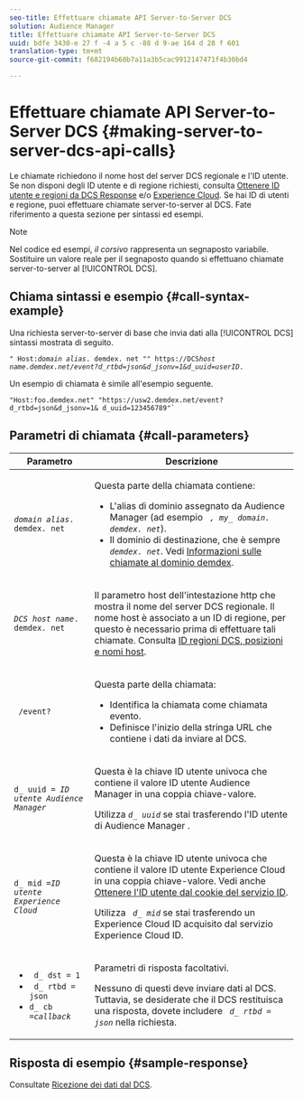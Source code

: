 ```yaml
---
seo-title: Effettuare chiamate API Server-to-Server DCS
solution: Audience Manager
title: Effettuare chiamate API Server-to-Server DCS
uuid: bdfe 3430-e 27 f -4 a 5 c -88 d 9-ae 164 d 28 f 601
translation-type: tm+mt
source-git-commit: f682194b60b7a11a3b5cac9912147471f4b30bd4

---
```



# Effettuare chiamate API Server-to-Server DCS {#making-server-to-server-dcs-api-calls}

Le chiamate richiedono il nome host del server DCS regionale e l'ID utente. Se non disponi degli ID utente e di regione richiesti, consulta [Ottenere ID utente e regioni da DCS Response](/help/using/api/dcs-intro/dcs-s2s/dcs-aam-ids.md) e/o [Experience Cloud](/help/using/api/dcs-intro/dcs-s2s/dcs-mcid-ids.md). Se hai ID di utenti e regione, puoi effettuare chiamate server-to-server al DCS. Fate riferimento a questa sezione per sintassi ed esempi.

>[!NOTE]
>
>Nel codice ed esempi, *il corsivo* rappresenta un segnaposto variabile. Sostituire un valore reale per il segnaposto quando si effettuano chiamate server-to-server al [!UICONTROL DCS].

## Chiama sintassi e esempio {#call-syntax-example}

Una richiesta server-to-server di base che invia dati alla [!UICONTROL DCS] sintassi mostrata di seguito.

<pre><code>" Host:<i>domain alias</i>. demdex. net "" https://DCS<i>host name.demdex.net/event?d_rtbd=json&amp;d_jsonv=1&amp;d_uuid=user</i><i>ID</i>.</code></pre>

Un esempio di chiamata è simile all'esempio seguente.

```
"Host:foo.demdex.net" "https://usw2.demdex.net/event?d_rtbd=json&d_jsonv=1& d_uuid=123456789"`
```

## Parametri di chiamata {#call-parameters}

<table id="table_3AF4466009B64F0C9CBE7904A4096E0C"> 
 <thead> 
  <tr> 
   <th colname="col1" class="entry"> Parametro </th> 
   <th colname="col2" class="entry"> Descrizione </th> 
  </tr> 
 </thead>
 <tbody> 
  <tr> 
   <td colname="col1"> <p><code><i>domain alias</i>. demdex. net</code> </p> </td> 
   <td colname="col2"> <p>Questa parte della chiamata contiene: </p> <p> 
     <ul id="ul_3EDA9C7BA6794D06BCB07A75A9BD2372"> 
      <li id="li_74624CA78D6F4536A8164AE1FA1DECB9">L'alias di dominio assegnato da <span class="keyword"> Audience Manager</span> (ad esempio <i><code> , my_ domain. demdex. net</code></i>). </li> 
      <li id="li_08ABE91CA247403AA480B3FB4BEF83BA">Il dominio di destinazione, che è sempre <i><code> demdex. net</code></i>. Vedi <a href="../../../reference/demdex-calls.md">Informazioni sulle chiamate al dominio demdex</a>. </li> 
     </ul> </p> </td> 
  </tr> 
  <tr> 
   <td colname="col1"> <p><code><i>DCS host name</i>. demdex. net</code> </p> </td> 
   <td colname="col2"> <p>Il parametro host dell'intestazione http che mostra il nome del server <span class="wintitle"> DCS</span> regionale. Il nome host è associato a un ID di regione, per questo è necessario prima di effettuare tali chiamate. Consulta <a href="../../../api/dcs-intro/dcs-api-reference/dcs-regions.md">ID regioni DCS, posizioni e nomi host</a>. </p> </td> 
  </tr> 
  <tr> 
   <td colname="col1"> <p><code> /event?</code> </p> </td> 
   <td colname="col2"> <p>Questa parte della chiamata: </p> <p> 
     <ul id="ul_6332444A305A4F12A7CBE471CA508516"> 
      <li id="li_1C5C111B2B0E4621B3FC0C20D6516041">Identifica la chiamata come chiamata evento. </li> 
      <li id="li_DBCE9B1C70604A629ECD7AC0A9052198">Definisce l'inizio della stringa URL che contiene i dati da inviare al DCS. </li> 
     </ul> </p> </td> 
  </tr> 
  <tr> 
   <td colname="col1"> <p><code>d_ uuid = <i>ID utente Audience Manager</i></code> </p> </td> 
   <td colname="col2"> <p>Questa è la chiave ID utente univoca che contiene il <span class="keyword"> valore ID</span> utente Audience Manager in una coppia chiave-valore. </p> <p>Utilizza <code><i>d_ uuid</i></code> se stai trasferendo l'ID utente <span class="keyword"> di Audience Manager</span> . </p> </td>
  </tr> 
  <tr> 
   <td colname="col1"> <p><code>d_ mid =<i>ID utente Experience Cloud</i></code> </p> </td> 
   <td colname="col2"> <p>Questa è la chiave ID utente univoca che contiene il <span class="keyword"> valore ID</span> utente Experience Cloud in una coppia chiave-valore. Vedi anche <a href="../../../api/dcs-intro/dcs-s2s/dcs-mcid-ids.md#get-user-ids-from-service-cookie"> Ottenere l'ID utente dal cookie del servizio ID</a>. </p> <p>Utilizza <i><code> d_ mid</code></i> se stai trasferendo un <span class="keyword"> Experience Cloud</span> ID acquisito dal <span class="keyword"> servizio Experience Cloud</span> ID. </p> </td> 
  </tr> 
  <tr> 
   <td colname="col1"> <p> 
     <ul id="ul_36E2C1A0538D4D2C94DFC1335720A524"> 
      <li id="li_8902EED431CE4F0189A94868FA52DB1F"><code> d_ dst = 1</code> </li> 
      <li id="li_4B6B29499D444E31808DE0A9AA0442D0"><code> d_ rtbd = json</code> </li> 
      <li id="li_3430CD0438604B83BE6437E6EC480816"><code>d_ cb =<i>callback</i></code> </li> 
     </ul> </p> </td> 
   <td colname="col2"> <p>Parametri di risposta facoltativi. </p> <p> Nessuno di questi deve inviare dati al <span class="wintitle"> DCS</span>. Tuttavia, se desiderate che il <span class="wintitle"> DCS</span> restituisca una risposta, dovete includere <i><code> d_ rtbd = json</code></i> nella richiesta. </p> </td> 
  </tr> 
 </tbody> 
</table>

## Risposta di esempio {#sample-response}

Consultate [Ricezione dei dati dal DCS](../../../api/dcs-intro/dcs-event-calls/dcs-url-receive.md).

